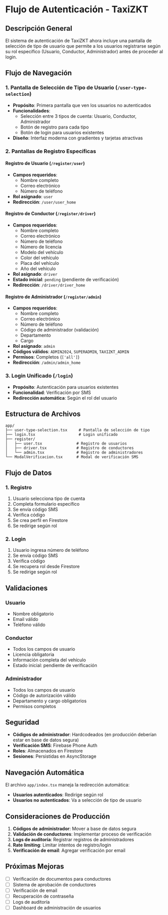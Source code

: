# Flujo de Autenticación - TaxiZKT

## Descripción General

El sistema de autenticación de TaxiZKT ahora incluye una pantalla de selección de tipo de usuario que permite a los usuarios registrarse según su rol específico (Usuario, Conductor, Administrador) antes de proceder al login.

## Flujo de Navegación

### 1. Pantalla de Selección de Tipo de Usuario (`/user-type-selection`)
- **Propósito**: Primera pantalla que ven los usuarios no autenticados
- **Funcionalidades**:
  - Selección entre 3 tipos de cuenta: Usuario, Conductor, Administrador
  - Botón de registro para cada tipo
  - Botón de login para usuarios existentes
- **Diseño**: Interfaz moderna con gradientes y tarjetas atractivas

### 2. Pantallas de Registro Específicas

#### Registro de Usuario (`/register/user`)
- **Campos requeridos**:
  - Nombre completo
  - Correo electrónico
  - Número de teléfono
- **Rol asignado**: `user`
- **Redirección**: `/user/user_home`

#### Registro de Conductor (`/register/driver`)
- **Campos requeridos**:
  - Nombre completo
  - Correo electrónico
  - Número de teléfono
  - Número de licencia
  - Modelo del vehículo
  - Color del vehículo
  - Placa del vehículo
  - Año del vehículo
- **Rol asignado**: `driver`
- **Estado inicial**: `pending` (pendiente de verificación)
- **Redirección**: `/driver/driver_home`

#### Registro de Administrador (`/register/admin`)
- **Campos requeridos**:
  - Nombre completo
  - Correo electrónico
  - Número de teléfono
  - Código de administrador (validación)
  - Departamento
  - Cargo
- **Rol asignado**: `admin`
- **Códigos válidos**: `ADMIN2024`, `SUPERADMIN`, `TAXIZKT_ADMIN`
- **Permisos**: Completos (`['all']`)
- **Redirección**: `/admin/admin_home`

### 3. Login Unificado (`/login`)
- **Propósito**: Autenticación para usuarios existentes
- **Funcionalidad**: Verificación por SMS
- **Redirección automática**: Según el rol del usuario

## Estructura de Archivos

```
app/
├── user-type-selection.tsx     # Pantalla de selección de tipo
├── login.tsx                   # Login unificado
├── register/
│   ├── user.tsx               # Registro de usuarios
│   ├── driver.tsx             # Registro de conductores
│   └── admin.tsx              # Registro de administradores
└── ModalVerificacion.tsx      # Modal de verificación SMS
```

## Flujo de Datos

### 1. Registro
1. Usuario selecciona tipo de cuenta
2. Completa formulario específico
3. Se envía código SMS
4. Verifica código
5. Se crea perfil en Firestore
6. Se redirige según rol

### 2. Login
1. Usuario ingresa número de teléfono
2. Se envía código SMS
3. Verifica código
4. Se recupera rol desde Firestore
5. Se redirige según rol

## Validaciones

### Usuario
- Nombre obligatorio
- Email válido
- Teléfono válido

### Conductor
- Todos los campos de usuario
- Licencia obligatoria
- Información completa del vehículo
- Estado inicial: pendiente de verificación

### Administrador
- Todos los campos de usuario
- Código de autorización válido
- Departamento y cargo obligatorios
- Permisos completos

## Seguridad

- **Códigos de administrador**: Hardcodeados (en producción deberían estar en base de datos segura)
- **Verificación SMS**: Firebase Phone Auth
- **Roles**: Almacenados en Firestore
- **Sesiones**: Persistidas en AsyncStorage

## Navegación Automática

El archivo `app/index.tsx` maneja la redirección automática:
- **Usuarios autenticados**: Redirige según rol
- **Usuarios no autenticados**: Va a selección de tipo de usuario

## Consideraciones de Producción

1. **Códigos de administrador**: Mover a base de datos segura
2. **Validación de conductores**: Implementar proceso de verificación
3. **Logs de auditoría**: Registrar registros de administradores
4. **Rate limiting**: Limitar intentos de registro/login
5. **Verificación de email**: Agregar verificación por email

## Próximas Mejoras

- [ ] Verificación de documentos para conductores
- [ ] Sistema de aprobación de conductores
- [ ] Verificación de email
- [ ] Recuperación de contraseña
- [ ] Logs de auditoría
- [ ] Dashboard de administración de usuarios 